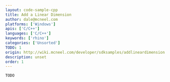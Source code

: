 ```yaml
---
layout: code-sample-cpp
title: Add a Linear Dimension
author: dale@mcneel.com
platforms: ['Windows']
apis: ['C/C++']
languages: ['C/C++']
keywords: ['rhino']
categories: ['Unsorted']
TODO: 1
origin: http://wiki.mcneel.com/developer/sdksamples/addlineardimension
description: unset
order: 1
---
```


```cpp
TODO
```
